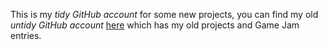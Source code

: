 This is my *tidy GitHub account* for some new projects, you can find my old *untidy GitHub account* [here](https://github.com/HughEvans01) which has my old projects and Game Jam entries.
